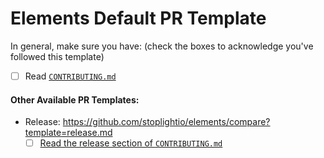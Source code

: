 # Elements Default PR Template

In general, make sure you have: (check the boxes to acknowledge you've followed this template)

- [ ] Read [`CONTRIBUTING.md`](../CONTRIBUTING.md)

#### Other Available PR Templates:

- Release: https://github.com/stoplightio/elements/compare?template=release.md
  - [ ] [Read the release section of `CONTRIBUTING.md`](../CONTRIBUTING.md#releasing-elements)
